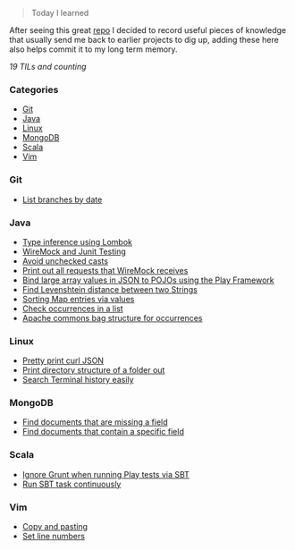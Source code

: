 > Today I learned

After seeing this great [repo](https://github.com/jbranchaud/til) I decided to record useful pieces of knowledge that usually send me back to earlier projects to dig up, adding these here also helps commit it to my long term memory.

_19 TILs and counting_

### Categories

* [Git](#git)
* [Java](#java)
* [Linux](#linux)
* [MongoDB](#mongodb)
* [Scala](#scala)
* [Vim](#vim)


### Git

- [List branches by date](git/list-branches-by-date.md)

### Java

- [Type inference using Lombok](java/type-inference-using-lombok.md)
- [WireMock and Junit Testing](java/wiremock-junit-tests.md)
- [Avoid unchecked casts](java/avoid-unchecked-casts.md)
- [Print out all requests that WireMock receives](java/print-out-all-requests-that-wiremock-received.md)
- [Bind large array values in JSON to POJOs using the Play Framework](java/binding-json-with-large-arrays-to-pojos-using-play-framework.md)
- [Find Levenshtein distance between two Strings](java/find-the-levenshtein-distance-between-two-strings.md)
- [Sorting Map entries via values](java/sorting-map-entries-via-value.md)
- [Check occurrences in a list](java/check-frequency-of-occurrences-in-a-list.md)
- [Apache commons bag structure for occurrences](java/apache-commons-bag-structure-for-occurrences.md)

### Linux

- [Pretty print curl JSON](linux/pretty-print-curl-json.md)
- [Print directory structure of a folder out](linux/print-directory-structure-of-a-folder-out.md)
- [Search Terminal history easily](linux/search-terminal-history-easily.md)


### MongoDB

- [Find documents that are missing a field](mongodb/find-documents-that-are-missing-a-field.md)
- [Find documents that contain a specific field](mongodb/find-documents-that-contain-a-specific-field.md)

### Scala

- [Ignore Grunt when running Play tests via SBT](scala/ignore-grunt-for-running-tests-via-sbt-and-play.md)
- [Run SBT task continuously](scala/run-sbt-task-continuously.md)

### Vim

- [Copy and pasting](vim/copying-and-pasting.md)
- [Set line numbers](vim/set-line-numbers-in-vim.md)
